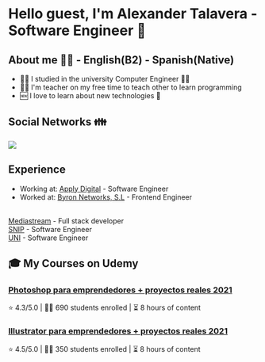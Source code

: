 # Hello guest, I'm Alexander Talavera - Software Engineer 👋

## About me 👨‍💻 - English(B2) - Spanish(Native)

- 👨‍🎓 I studied in the university Computer Engineer 🧑‍🎓
- 🧑‍🏫 I'm teacher on my free time to teach other to learn programming
- 🆕 I love to learn about new technologies 🎈

## Social Networks 👪

<a href="https://linkedin.com/in/warrentalex26" target="blank"><img src="https://skillicons.dev/icons?i=linkedin"/></a>

## Experience

- Working at: <a href="https://www.applydigital.com/">Apply Digital</a> - <span>Software Engineer</span>
- Worked at: <a href="#">Byron Networks, S.L</a> - <span>Frontend Engineer</span>
<br>
<a href="https://www.mediastream.co/">Mediastream</a> - <span>Full stack developer</span>
<br>
<a href="http://snip.gob.ni/">SNIP</a> - <span>Software Engineer</span>
<br>
<a href="https://www.uni.edu.ni/">UNI</a> - <span>Software Engineer</span>

## 🎓 My Courses on Udemy

### [Photoshop para emprendedores + proyectos reales 2021](https://www.udemy.com/course/photoshop-para-emprendedores-proyectos-reales-2020/?couponCode=ST11MT91624A)
⭐ 4.3/5.0 | 🧑‍🎓 690 students enrolled | ⏳ 8 hours of content

### [Illustrator para emprendedores + proyectos reales 2021](https://www.udemy.com/course/illustrator-para-emprendedores-2021/)
⭐ 4.5/5.0 | 🧑‍🎓 350 students enrolled | ⏳ 8 hours of content